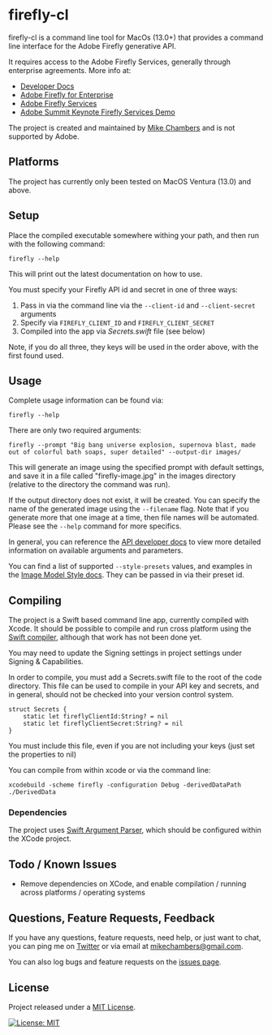 # firefly-cl

firefly-cl is a command line tool for MacOs (13.0+) that provides a command line interface for the Adobe Firefly generative API.

It requires access to the Adobe Firefly Services, generally through enterprise agreements. More info at:

-   [Developer Docs](https://developer.adobe.com/firefly-services/docs/firefly-api/)
-   [Adobe Firefly for Enterprise](https://www.adobe.com/creativecloud/business/enterprise/firefly.html)
-   [Adobe Firefly Services](https://developer.adobe.com/firefly-services/)
-   [Adobe Summit Keynote Firefly Services Demo](https://youtu.be/zCWlX9flim0?t=2399)

The project is created and maintained by [Mike Chambers](https://www.mikechambers.com) and is not supported by Adobe.

## Platforms

The project has currently only been tested on MacOS Ventura (13.0) and above.

## Setup

Place the compiled executable somewhere withing your path, and then run with the following command:

```
firefly --help
```

This will print out the latest documentation on how to use.

You must specify your Firefly API id and secret in one of three ways:

1. Pass in via the command line via the `--client-id` and `--client-secret` arguments
2. Specify via `FIREFLY_CLIENT_ID` and `FIREFLY_CLIENT_SECRET`
3. Compiled into the app via _Secrets.swift_ file (see below)

Note, if you do all three, they keys will be used in the order above, with the first found used.

## Usage

Complete usage information can be found via:

```
firefly --help
```

There are only two required arguments:

```
firefly --prompt "Big bang universe explosion, supernova blast, made out of colorful bath soaps, super detailed" --output-dir images/
```

This will generate an image using the specified prompt with default settings, and save it in a file called "firefly-image.jpg" in the images directory (relative to the directory the command was run).

If the output directory does not exist, it will be created. You can specify the name of the generated image using the `--filename` flag. Note that if you generate more that one image at a time, then file names will be automated. Please see the `--help` command for more specifics.

In general, you can reference the [API developer docs](https://developer.adobe.com/firefly-services/docs/firefly-api/guides/api/image_generation/) to view more detailed information on available arguments and parameters.

You can find a list of supported `--style-presets` values, and examples in the [Image Model Style docs](https://developer.adobe.com/firefly-services/docs/firefly-api/guides/concepts/styles/). They can be passed in via their preset id.

## Compiling

The project is a Swift based command line app, currently compiled with Xcode. It should be possible to compile and run cross platform using the [Swift compiler](https://www.swift.org/), although that work has not been done yet.

You may need to update the Signing settings in project settings under Signing & Capabilities.

In order to compile, you must add a Secrets.swift file to the root of the code directory. This file can be used to compile in your API key and secrets, and in general, should not be checked into your version control system.

```
struct Secrets {
	static let fireflyClientId:String? = nil
	static let fireflyClientSecret:String? = nil
}
```

You must include this file, even if you are not including your keys (just set the properties to nil)

You can compile from within xcode or via the command line:

```
xcodebuild -scheme firefly -configuration Debug -derivedDataPath ./DerivedData
```

### Dependencies

The project uses [Swift Argument Parser](https://github.com/apple/swift-argument-parser), which should be configured within the XCode project.

## Todo / Known Issues

-   Remove dependencies on XCode, and enable compilation / running across platforms / operating systems

## Questions, Feature Requests, Feedback

If you have any questions, feature requests, need help, or just want to chat, you can ping me on [Twitter](https://twitter.com/mesh) or via email at [mikechambers@gmail.com](mailto:mikechambers@gmail.com).

You can also log bugs and feature requests on the [issues page](https://github.com/mikechambers/firefly-cl/issues).

## License

Project released under a [MIT License](LICENSE.md).

[![License: MIT](https://img.shields.io/badge/License-MIT-orange.svg)](LICENSE.md)
